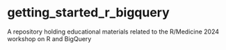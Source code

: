 # getting_started_r_bigquery
A repository holding educational materials related to the R/Medicine 2024 workshop on R and BigQuery
